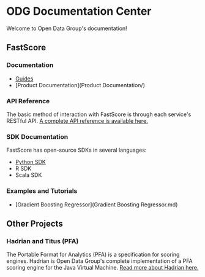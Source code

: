 # ODG Documentation Center

Welcome to Open Data Group's documentation!

## FastScore

### Documentation

- [Guides](Guides/)
- [Product Documentation](Product Documentation/)

### API Reference

The basic method of interaction with FastScore is through each service's RESTful
API. [A complete API reference is available here.](API/)

### SDK Documentation

FastScore has open-source SDKs in several languages:

- [Python SDK](SDK/python/)
- R SDK
- Scala SDK

### Examples and Tutorials

- [Gradient Boosting Regressor](Gradient Boosting Regressor.md)

## Other Projects

### Hadrian and Titus (PFA)

The Portable Format for Analytics (PFA) is a specification for scoring engines.
Hadrian is Open Data Group's complete implementation of a PFA scoring engine for
the Java Virtual Machine. [Read more about Hadrian here.](Hadrian)
